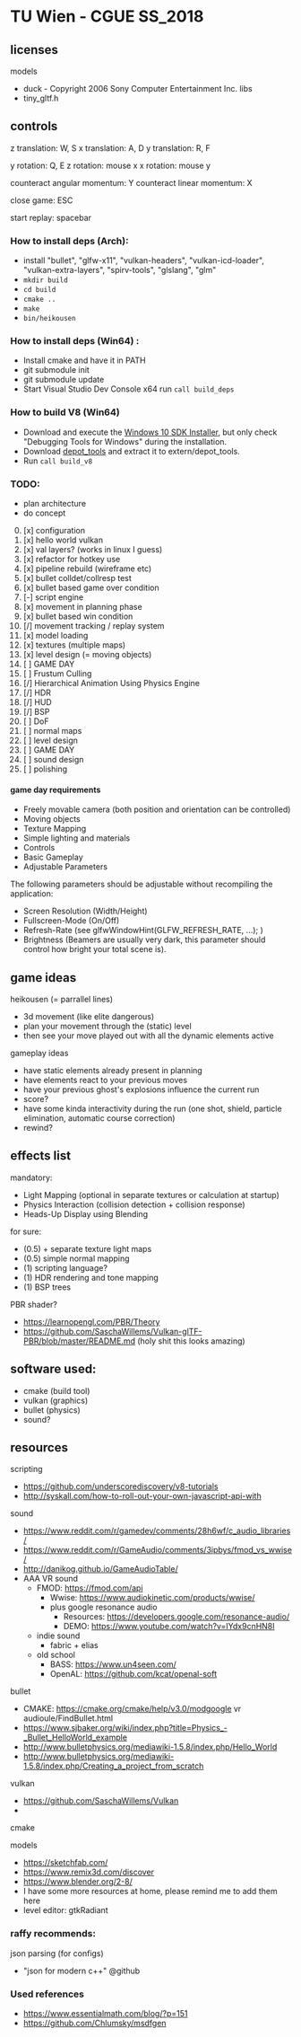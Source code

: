 # TU Wien - CGUE SS_2018

## licenses

models 
- duck - Copyright 2006 Sony Computer Entertainment Inc.
libs
- tiny_gltf.h

## controls

z translation: W, S
x translation: A, D
y translation: R, F

y rotation: Q, E
z rotation: mouse x
x rotation: mouse y

counteract angular momentum: Y
counteract linear momentum: X 

close game: ESC

start replay: spacebar

### How to install deps (Arch):

- install "bullet", "glfw-x11", "vulkan-headers", "vulkan-icd-loader", "vulkan-extra-layers", "spirv-tools", "glslang", "glm"
- `mkdir build`
- `cd build`
- `cmake ..`
- `make`
- `bin/heikousen`

### How to install deps (Win64) :

- Install cmake and have it in PATH
- git submodule init
- git submodule update
- Start Visual Studio Dev Console x64 run ```call build_deps```

### How to build V8 (Win64)

- Download and execute the [Windows 10 SDK Installer](https://developer.microsoft.com/en-us/windows/downloads/windows-10-sdk), but only check "Debugging Tools for Windows" during the installation.
- Download [depot_tools](https://storage.googleapis.com/chrome-infra/depot_tools.zip) and extract it to extern/depot_tools.
- Run ```call build_v8```

### TODO:
- plan architecture
- do concept

0. [x] configuration
1. [x] hello world vulkan
1. [x] val layers? (works in linux I guess)
1. [x] refactor for hotkey use
1. [x] pipeline rebuild (wireframe etc)
1. [x] bullet colldet/collresp test 
1. [x] bullet based game over condition
1. [-] script engine
1. [x] movement in planning phase
1. [x] bullet based win condition
1. [/] movement tracking / replay system
1. [x] model loading
1. [x] textures (multiple maps)
1. [x] level design (= moving objects)
1. [ ] GAME DAY
1. [ ] Frustum Culling
1. [/] Hierarchical Animation Using Physics Engine
1. [/] HDR
1. [/] HUD
1. [/] BSP
1. [ ] DoF
1. [ ] normal maps
1. [ ] level design
1. [ ] GAME DAY
1. [ ] sound design
1. [ ] polishing


#### game day requirements

* Freely movable camera (both position and orientation can be controlled)
* Moving objects
* Texture Mapping
* Simple lighting and materials
* Controls
* Basic Gameplay
* Adjustable Parameters

The following parameters should be adjustable without recompiling the application:
* Screen Resolution (Width/Height)
* Fullscreen-Mode (On/Off)
* Refresh-Rate (see glfwWindowHint(GLFW_REFRESH_RATE, ...); )
* Brightness (Beamers are usually very dark, this parameter should control how bright your total scene is).

## game ideas

heikousen (= parrallel lines)
- 3d movement (like elite dangerous)
- plan your movement through the (static) level
- then see your move played out with all the dynamic elements active

gameplay ideas
- have static elements already present in planning
- have elements react to your previous moves
- have your previous ghost's explosions influence the current run
- score?
- have some kinda interactivity during the run (one shot, shield, particle elimination, automatic course correction)
- rewind?

## effects list

mandatory:
- Light Mapping (optional in separate textures or calculation at startup)
- Physics Interaction (collision detection + collision response)
- Heads-Up Display using Blending

for sure:
- (0.5) + separate texture light maps 
- (0.5) simple normal mapping
- (1) scripting language?
- (1) HDR rendering and tone mapping
- (1) BSP trees


PBR shader?
- https://learnopengl.com/PBR/Theory
- https://github.com/SaschaWillems/Vulkan-glTF-PBR/blob/master/README.md 
(holy shit this looks amazing)


## software used:

- cmake (build tool)
- vulkan (graphics)
- bullet (physics)
- sound?


## resources

scripting
- https://github.com/underscorediscovery/v8-tutorials
- http://syskall.com/how-to-roll-out-your-own-javascript-api-with


sound
- https://www.reddit.com/r/gamedev/comments/28h6wf/c_audio_libraries/
- https://www.reddit.com/r/GameAudio/comments/3ipbys/fmod_vs_wwise/
- http://danikog.github.io/GameAudioTable/
- AAA VR sound
    - FMOD: https://fmod.com/api
        - Wwise: https://www.audiokinetic.com/products/wwise/
        - plus google resonance audio
            - Resources: https://developers.google.com/resonance-audio/
            - DEMO: https://www.youtube.com/watch?v=IYdx9cnHN8I
    - indie sound
        - fabric + elias
    - old school
        - BASS: https://www.un4seen.com/ 
        - OpenAL: https://github.com/kcat/openal-soft


bullet
- CMAKE: https://cmake.org/cmake/help/v3.0/modgoogle vr audioule/FindBullet.html
- https://www.sjbaker.org/wiki/index.php?title=Physics_-_Bullet_HelloWorld_example
- http://www.bulletphysics.org/mediawiki-1.5.8/index.php/Hello_World
- http://www.bulletphysics.org/mediawiki-1.5.8/index.php/Creating_a_project_from_scratch


vulkan
- https://github.com/SaschaWillems/Vulkan
- 


cmake


models
- https://sketchfab.com/
- https://www.remix3d.com/discover
- https://www.blender.org/2-8/
- I have some more resources at home, please remind me to add them here
- level editor: gtkRadiant


### raffy recommends:

json parsing (for configs)
- "json for modern c++" @github


### Used references

* https://www.essentialmath.com/blog/?p=151
* https://github.com/Chlumsky/msdfgen